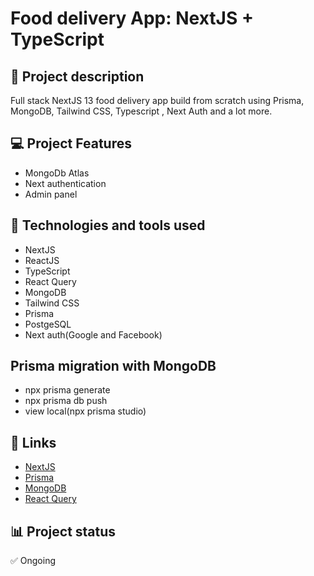 # Food delivery App: NextJS + TypeScript

## 📝 Project description

Full stack NextJS 13 food delivery app build from scratch using Prisma, MongoDB, Tailwind CSS, Typescript , Next Auth and a lot more.

## 💻 Project Features

- MongoDb Atlas
- Next authentication
- Admin panel

## 🚀 Technologies and tools used

- NextJS
- ReactJS
- TypeScript
- React Query
- MongoDB
- Tailwind CSS
- Prisma
- PostgeSQL
- Next auth(Google and Facebook)

## Prisma migration with MongoDB

- npx prisma generate
- npx prisma db push
- view local(npx prisma studio)

## 📌 Links

- [NextJS](https://nextjs.org/)
- [Prisma](https://www.prisma.io/)
- [MongoDB](https://www.mongodb.com/)
- [React Query](https://tanstack.com/query/v3/)

## 📊 Project status

✅ Ongoing
